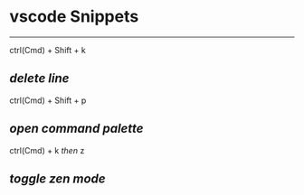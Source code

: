 # vscode Snippets

---
ctrl(Cmd) + Shift + k

*delete line*
---
ctrl(Cmd) + Shift + p

*open command palette*
---
ctrl(Cmd) + k   *then*  z

*toggle zen mode*
---

